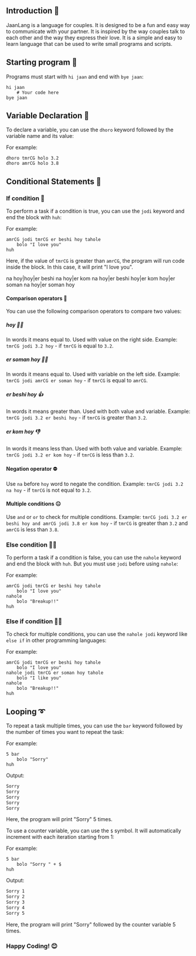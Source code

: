 ## Introduction 🎉

JaanLang is a language for couples. It is designed to be a fun and easy
way to communicate with your partner. It is inspired by the way couples
talk to each other and the way they express their love. It is a simple
and easy to learn language that can be used to write small programs and
scripts.

## Starting program 🚀

Programs must start with `hi jaan` and end with `bye jaan`:

```jaan
hi jaan
    # Your code here
bye jaan
```

## Variable Declaration 📝

To declare a variable, you can use the `dhoro` keyword followed by the variable name and its value:


For example:
```jaan
dhoro tmrCG holo 3.2
dhoro amrCG holo 3.8
```

## Conditional Statements 🤔

### If condition 🤔
To perform a task if a condition is true, you can use the `jodi` keyword and end the block with `huh`:


For example:
```jaan
amrCG jodi tmrCG er beshi hoy tahole
    bolo "I love you"
huh
```
Here, if the value of `tmrCG` is greater than `amrCG`, the program will run code inside the block. In this case, it will print "I love you".


na hoy|hoy|er beshi na hoy|er kom na hoy|er beshi hoy|er kom hoy|er soman na hoy|er soman hoy

#### Comparison operators 🤔
You can use the following comparison operators to compare two values:
##### hoy 🤜🤛
In words it means equal to. Used with value on the right side. 
Example: `tmrCG jodi 3.2 hoy` - if `tmrCG` is equal to `3.2`.
##### er soman hoy 🤜🤛
In words it means equal to. Used with variable on the left side. 
Example: `tmrCG jodi amrCG er soman hoy` - if `tmrCG` is equal to `amrCG`.
##### er beshi hoy 👍
In words it means greater than. Used with both value and variable. 
Example: `tmrCG jodi 3.2 er beshi hoy` - if `tmrCG` is greater than `3.2`.
##### er kom hoy 👎
In words it means less than. Used with both value and variable. 
Example: `tmrCG jodi 3.2 er kom hoy` - if `tmrCG` is less than `3.2`.

#### Negation operator ⛔

Use `na` before `hoy` word to negate the condition. 
Example: `tmrCG jodi 3.2 na hoy` - if `tmrCG` is not equal to `3.2`.

#### Multiple conditions 😐
Use `and` or `or` to check for multiple conditions. 
Example: `tmrCG jodi 3.2 er beshi hoy and amrCG jodi 3.8 er kom hoy` - if `tmrCG` is greater than `3.2` and `amrCG` is less than `3.8`.

### Else condition 🙎‍♂️
To perform a task if a condition is false, you can use the `nahole` keyword and end the block with `huh`. But you must use `jodi` before using `nahole`:

For example:
```jaan
amrCG jodi tmrCG er beshi hoy tahole
    bolo "I love you"
nahole
    bolo "Breakup!!"
huh
```

### Else if condition 💁‍♂️
To check for multiple conditions, you can use the `nahole jodi` keyword like `else if` in other programming languages:

For example:
```jaan
amrCG jodi tmrCG er beshi hoy tahole
    bolo "I love you"
nahole jodi tmrCG er soman hoy tahole
    bolo "I like you"
nahole
    bolo "Breakup!!"
huh
```

## Looping ➰

To repeat a task multiple times, you can use the `bar` keyword followed by the number of times you want to repeat the task:

For example:
```jaan
5 bar
    bolo "Sorry"
huh
```
Output:
```txt
Sorry
Sorry
Sorry
Sorry
Sorry
```

Here, the program will print "Sorry" 5 times.

To use a counter variable, you can use the `$` symbol. It will automatically increment with each iteration starting from 1:

For example:
```jaan
5 bar
    bolo "Sorry " + $
huh
```
Output:
```txt
Sorry 1
Sorry 2
Sorry 3
Sorry 4
Sorry 5
```

Here, the program will print "Sorry" followed by the counter variable 5 times.

### Happy Coding! 😊